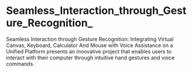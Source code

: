 # Seamless_Interaction_through_Gesture_Recognition_
Seamless Interaction through Gesture Recognition: Integrating Virtual Canvas, Keyboard, Calculator And Mouse with Voice Assistance on a Unified Platform presents an innovative project that enables users to interact with their computer through intuitive hand gestures and voice commands.
